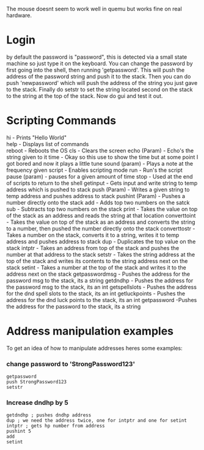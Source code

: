 The mouse doesnt seem to work well in quemu but works fine on real hardware.

# Login
by default the password is "password", this is detected via a small state machine so just type it on the keyboard.
You can change the password by first going into the shell, then running 'getpassword'. This will push the address of the password string and push it to the stack.
Then you can do push 'newpassword' which will push the address of the string you just gave to the stack.
Finally do setstr to set the string located second on the stack to the string at the top of the stack.
Now do gui and test it out.

# Scripting Commands
hi - Prints "Hello World"\
help - Displays list of commands\
reboot - Reboots the OS
cls - Clears the screen
echo (Param) - Echo's the string given to it
time - Okay so this use to show the time but at some point I got bored and now it plays a little tune
sound (param) - Plays a note at the frequency given
script - Enables scripting mode
run - Run's the script
pause (param) - pauses for a given amount of time
stop - Used at the end of scripts to return to the shell
getinput - Gets input and write string to temp address which is pushed to stack
push (Param) - Writes a given string to temp address and pushes address to stack
pushint (Param) - Pushes a number directly onto the stack
add - Adds top two numbers on the satck
sub - Subtracts top two numbers on the stack
print - Takes the value on top of the stack as an address and reads the string at that location
converttoint - Takes the value on top of the stack as an address and converts the string to a number, then pushed the number directly onto the stack
converttostr - Takes a number on the stack, converts it to a string, writes it to temp address and pushes address to stack
dup - Duplicates the top value on the stack
intptr - Takes an address from top of the stack and pushes the number at that address to the stack
setstr - Takes the string address at the top of the stack and writes its contents to the string address next on the stack
setint - Takes a number at the top of the stack and writes it to the address next on the stack
getpasswordmsg - Pushes the address for the password msg to the stack, its a string
getdndhp - Pushes the address for the password msg to the stack, its an int
getspellslots - Pushes the address for the dnd spell slots to the stack, its an int
getluckpoints - Pushes the address for the dnd luck points to the stack, its an int
getpassword -Pushes the address for the password to the stack, its a string

# Address manipulation examples
To get an idea of how to manipulate addresses heres some examples:
### change password to 'StrongPassword123'
```
getpassword
push StrongPassword123
setstr
```
### Increase dndhp by 5
```
getdndhp ; pushes dndhp address
dup ; we need the address twice, one for intptr and one for setint
intptr ; gets hp number from address
pushint 5
add
setint
```
